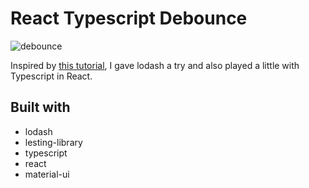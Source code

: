 # React Typescript Debounce
![debounce](https://user-images.githubusercontent.com/7193438/113538989-09bd0800-95b3-11eb-9a15-20b0ee66deb9.gif)

Inspired by [this tutorial](https://www.youtube.com/watch?v=6EDhZHsRY4k&ab_channel=WhattheJavaScript), I gave lodash a try and also played a little with Typescript in React.

## Built with
- lodash
- lesting-library
- typescript
- react
- material-ui
